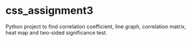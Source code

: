 # css_assignment3

Python project to find correlation coefficient, line graph, correlation matrix, heat map and two-sided significance test.
